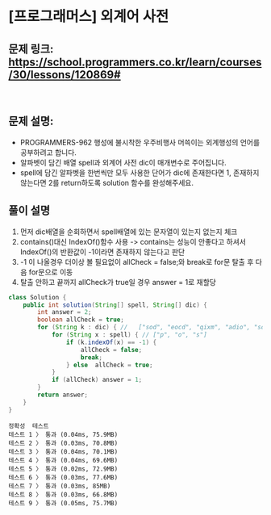 # [프로그래머스] 외계어 사전

## 문제 링크: https://school.programmers.co.kr/learn/courses/30/lessons/120869#
<br/>

## 문제 설명:

- PROGRAMMERS-962 행성에 불시착한 우주비행사 머쓱이는 외계행성의 언어를 공부하려고 합니다. 
- 알파벳이 담긴 배열 spell과 외계어 사전 dic이 매개변수로 주어집니다. 
- spell에 담긴 알파벳을 한번씩만 모두 사용한 단어가 dic에 존재한다면 1, 존재하지 않는다면 2를 return하도록 solution 함수를 완성해주세요.

## 풀이 설명

1. 먼저 dic배열을 순회하면서 spell배열에 있는 문자열이 있는지 없는지 체크
2. contains()대신 IndexOf()함수 사용 -> contains는 성능이 안좋다고 하셔서 IndexOf()의 반환값이 -1이라면 존재하지 않는다고 판단
3. -1 이 나올경우 더이상 볼 필요없이 allCheck = false;와 break로 for문 탈출 후 다음 for문으로 이동
4. 탈출 안하고 끝까지 allCheck가 true일 경우 answer = 1로 재할당

```java
class Solution {
    public int solution(String[] spell, String[] dic) {
        int answer = 2;
        boolean allCheck = true;
        for (String k : dic) { // 	["sod", "eocd", "qixm", "adio", "soo"]
            for (String x : spell) { // ["p", "o", "s"]
                if (k.indexOf(x) == -1) {
                    allCheck = false;
                    break;
                } else  allCheck = true;
            }
            if (allCheck) answer = 1;
        }
        return answer;
    }
}
```
```text
정확성  테스트
테스트 1 〉	통과 (0.04ms, 75.9MB)
테스트 2 〉	통과 (0.03ms, 70.8MB)
테스트 3 〉	통과 (0.04ms, 70.1MB)
테스트 4 〉	통과 (0.04ms, 69.6MB)
테스트 5 〉	통과 (0.02ms, 72.9MB)
테스트 6 〉	통과 (0.03ms, 77.6MB)
테스트 7 〉	통과 (0.03ms, 85MB)
테스트 8 〉	통과 (0.03ms, 66.8MB)
테스트 9 〉	통과 (0.05ms, 75.7MB)
```